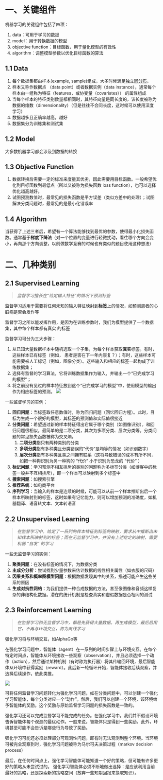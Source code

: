 # 一、关键组件

机器学习的关键组件包括了四项：
1. data：可用于学习的数据
2. model：用于转换数据的模型
3. objective function：目标函数，用于量化模型的有效性
4. algorithm：调整模型参数以优化目标函数的算法

## 1.1 Data

1. 每个数据集都由样本(example, sample)组成，大多时候满足[独立同分布](https://zhuanlan.zhihu.com/p/52530189)，
2. 样本又称作数据点 （data point）或者数据实例（data instance），通常每个样本由一组称为特征（features，或协变量（covariates）） 的属性组成
3. 当每个样本的特征类别数量都相同时，其特征向量是同长度的，该长度被称为数据的维数（dimensionality）（但是往往不会同长度，这时候可以使用深度学习）
4. 数据越多且正确率越高，越好
5. 数据集分为训练集和测试集

## 1.2 Model

大多数机器学习都会涉及到数据的转换

## 1.3 Objective Function

1. 数据转换后需要一定的标准来度量其优劣，因此需要用目标函数。一般希望优化到目标函数到最低点（所以又被称为损失函数 loss function），也可以选择优化越高越好。
2. 试图预测数值时，最常见的损失函数是平方误差（类似方差中的处理）；试图解决分类问题时，最常见的是最小化错误率

## 1.4 Algorithm

当获得了上述三者后，希望有一个算法能够找到最优的参数，使得最小化损失函数。通常基于**梯度下降法**（对一个位置的变量进行轻微扰动，看往哪个方向会变小，再向那个方向调整，以前做数学竞赛的时候也有类似的题目使用这种想法）

# 二、几种类别

## 2.1 Supervised Learning

>*监督学习擅长在“给定输入特征”的情况下预测标签*

监督学习适用于需要将任何未知的输入特征映射到**标签**上的情况，如预测患者的心脏病是否会发作等

监督学习之所以能发挥作用，是因为在训练参数时，我们为模型提供了一个数据集，其中每个样本都有真实 的标签

监督学习可分为三大步骤：
1. 从已知大量数据样本中随机选取一个子集，为每个样本获取**真实**标签。有时，这些样本已有标签（例如， 患者是否在下一年内康复？）；有时，这些样本可能需要被人工标记（例如，图像分类）。这些输入和相应的标签一起构成了训练数据集； 
2. 选择有监督的学习算法，它将训练数据集作为输入，并输出一个“已完成学习的模型”； 
3. 将之前没有见过的样本特征放到这个“已完成学习的模型”中，使用模型的输出作为相应标签的预测。
![](http://zh-v2.d2l.ai/_images/supervised-learning.svg)

一些监督学习的实例：
1. **回归问题**：当标签取任意数值时，称为回归问题（回忆回归方程）。此时，目标为生成一个很好的模型，其标签的预测值和实际值很接近
2. **分类问题**：希望通过新的样本特征得出它属于哪个类别（如图像识别），和回归问题很相似。最简单的是二项分类，其次为多项分类、层次分类等。分类问题的常见损失函数被称为交叉熵。
	1. **二项分类**指只有两种类别的分类
	2. **多项分类**指有多种类且分类错误的“代价”是均等的情况（如识别数字）
	3. **层次分类**指有多种类且类之间拥有联系（这将导致错误的成本有所不同，如把一种狗识别为另一种狗的 “代价” 小于识别为恐龙的 “代价” ）
3. **标记问题**：学习预测不相互排斥的类别的问题称为多标签分类（如博客中的标签一般并不互相排斥），即一个样本可以映射到多个标签中
4. **搜索问题**：如搜索引擎
5. **推荐系统**：如电商平台
6. **序列学习**：当输入的样本是连续的时候，可能可以从前一个样本推断出后一个样本所映射到的标签，这时如果有记忆能力，则可以增加预测的准确度，如机器翻译、语音转文本、文本转语音

## 2.2 Unsupervised Learning

>*在监督学习中，给定了一系列的样本特征到标签的映射，要求从中推断出未知样本所映射到的标签；而在无监督学习中，并没有上述给定的映射，需要机器 “自发” 的学习*

一些无监督学习的实例：
1. **聚类问题**：在没有标签的情况下，为数据分类
2. **主成分分析**：尝试找到少量参数来估计数据的线性相关属性（如衣服的尺码）
3. **因果关系和概率图模型问题**：根据数据发现其中的关系，描述可能产生这些关系的原因
4. **生成对抗性网络**：为我们提供一种合成数据的方法，甚至像图像和音频这样复杂的非结构化数据。潜在的统计机制是检查真实和虚假数据是否相同的测试

## 2.3 Reinforcement Learning

>*在监督学习和无监督学习中，都是先获得大量数据，再生成模型，最后启用它，不再与环境交互，称为离线学习*

强化学习将与环境交互，如AlphaGo等

在强化学习问题中，智能体（agent）在一系列的时间步骤上与环境交互。在每个特定时间点，智能体从环境接收一些观察（observation），并且必须选择一个动作（action），然后通过某种机制（有时称为执行器）将其传输回环境，最后智能体从环境中获得奖励（reward）。此后新一轮循环开始，智能体接收后续观察，并选择后续操作，依此类推。

![](http://zh-v2.d2l.ai/_images/rl-environment.svg)

可将任何监督学习问题转化为强化学习问题，如在分类问题中，可以创建一个强化学习智能体，每个分类对应一个“动作”。然后，我们可以创建一个环境，该环境给予智能体的奖励。这个奖励与原始监督学习问题的损失函数是一致的。

强化学习还可以完成监督学习不能完成的任务。在强化学习中，我们并不假设环境告诉智能体每个观测的最优动作。一般来说，智能体只是得到一些奖励。此外，环境甚至可能不会告诉是哪些行为导致了奖励。

强化学习可能还必须处理部分可观测性问题。即有时无法观测到整个环境。当环境可被完全观察到时，强化学习问题被称为马尔可夫决策过程（markov decision process）

最后，在任何时间点上，强化学习智能体可能知道一个好的策略，但可能有许多更好的策略从未尝试过的。 强化学习智能体必须不断地做出选择：是应该利用当前最好的策略，还是探索新的策略空间（放弃一些短期回报来换取知识）。
